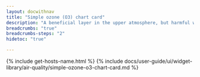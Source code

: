 ```yaml
---
layout: docwithnav
title: "Simple ozone (O3) chart card"
description: "A beneficial layer in the upper atmosphere, but harmful when present near ground level. Results displays mainly from vehicle exhaust and industrial emissions by combining the latest and aggregated values and optional simplified chart."
breadcrumbs: "true"
breadcrumbs-steps: "2"
hidetoc: "true"

---
```

{% include get-hosts-name.html %}
{% include docs/user-guide/ui/widget-library/air-quality/simple-ozone-o3-chart-card.md %}
